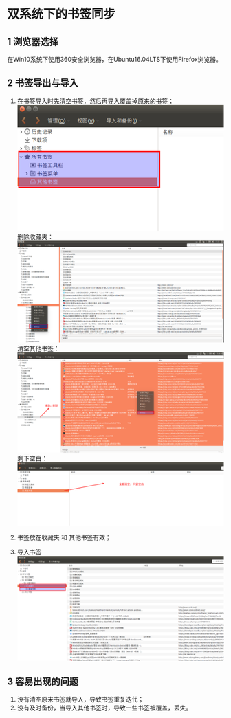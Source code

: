 # 双系统下的书签同步   

## 1 浏览器选择  
在Win10系统下使用360安全浏览器，在Ubuntu16.04LTS下使用Firefox浏览器。  

## 2 书签导出与导入  
1. 在书签导入时先清空书签，然后再导入覆盖掉原来的书签；  
![021_1](./img/021_1.png)  
删除收藏夹：  
![021_2](./img/021_2.png)   
清空其他书签：  
![021_3](./img/021_3.png)   
剩下空白：   
![021_4](./img/021_4.png)   

2. 书签放在收藏夹 和 其他书签有效；  

3. 导入书签  
![021_5](./img/021_5.png)   

## 3 容易出现的问题  
1. 没有清空原来书签就导入，导致书签重复迭代；  
2. 没有及时备份，当导入其他书签时，导致一些书签被覆盖，丢失。  





